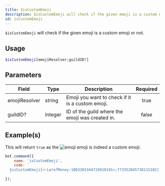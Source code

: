 ```yaml
---
title: $isCustomEmoji
description: $isCustomEmoji will check if the given emoji is a custom emoji or not.
id: isCustomEmoji
---
```


`$isCustomEmoji` will check if the given emoji is a custom emoji or not.

## Usage

```php
$isCustomEmoji[emojiResolver;guildID?]
```

## Parameters

| Field         | Type    | Description                                      | Required |
| ------------- | ------- | ------------------------------------------------ | :------: |
| emojiResolver | string  | Emoji you want to check if it is a custom emoji. |   true   |
| guildID?      | integer | ID of the guild where the emoji was created in.  |  false   |

## Example(s)

This will return `true` as
the ![emoji](https://cdn.discordapp.com/emojis/1003365344724910191.webp?size=16&quality=lossless) emoji is indeed a
custom emoji:

```javascript
bot.command({
    name: 'isCustomEmoji',
    code: `
  $isCustomEmoji[<:LerefMoney:1003365344724910191>;773352845738115102]
  `
});
```
